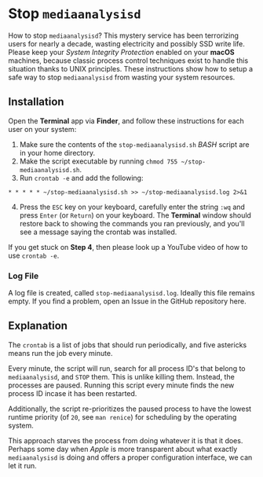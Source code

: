 # Stop `mediaanalysisd`
How to stop `mediaanalysisd`?  This mystery service has been terrorizing users for nearly a decade, wasting electricity and possibly SSD write life.  Please keep your *System Integrity Protection* enabled on your **macOS** machines, because classic process control techniques exist to handle this situation thanks to UNIX principles.  These instructions show how to setup a safe way to stop `mediaanalysisd` from wasting your system resources.

## Installation
Open the **Terminal** app via **Finder**, and follow these instructions for each user on your system:

1. Make sure the contents of the `stop-mediaanalysisd.sh` *BASH* script are in your home directory.
2. Make the script executable by running `chmod 755 ~/stop-mediaanalysisd.sh`.
3. Run `crontab -e` and add the following: 
```
* * * * * ~/stop-mediaanalysisd.sh >> ~/stop-mediaanalysisd.log 2>&1
```

4. Press the `ESC` key on your keyboard, carefully enter the string `:wq` and press `Enter` (or `Return`) on your keyboard.  The **Terminal** window should restore back to showing the commands you ran previously, and you'll see a message saying the crontab was installed.

If you get stuck on **Step 4**, then please look up a YouTube video of how to use `crontab -e`.

### Log File
A log file is created, called `stop-mediaanalysisd.log`.  Ideally this file remains empty.  If you find a problem, open an Issue in the GitHub repository here.

## Explanation
The `crontab` is a list of jobs that should run periodically, and five astericks means run the job every minute.  

Every minute, the script will run, search for all process ID's that belong to `mediaanalysisd`, and `STOP` them.  This is unlike killing them.  Instead, the processes are paused.  Running this script every minute finds the new process ID incase it has been restarted.

Additionally, the script re-prioritizes the paused process to have the lowest runtime priority (of `20`, see `man renice`) for scheduling by the operating system.

This approach starves the process from doing whatever it is that it does.  Perhaps some day when *Apple* is more transparent about what exactly `mediaanalysisd` is doing and offers a proper configuration interface, we can let it run.

